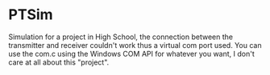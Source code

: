 # PTSim
Simulation for a project in High School, the connection between the transmitter and receiver couldn't work thus a virtual com port used.
You can use the com.c using the Windows COM API for whatever you want, I don't care at all about this "project".
